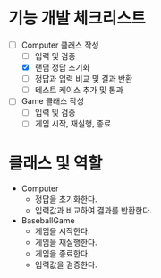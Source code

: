 # 기능 개발 체크리스트

- [ ] Computer 클래스 작성
  - [ ] 입력 및 검증
  - [X] 랜덤 정답 초기화
  - [ ] 정답과 입력 비교 및 결과 반환
  - [ ] 테스트 케이스 추가 및 통과
- [ ] Game 클래스 작성
  - [ ] 입력 및 검증
  - [ ] 게임 시작, 재실행, 종료

# 클래스 및 역할

- Computer
  - 정답을 초기화한다.
  - 입력값과 비교하여 결과를 반환한다.
- BaseballGame
  - 게임을 시작한다.
  - 게임을 재실행한다.
  - 게임을 종료한다.
  - 입력값을 검증한다.

